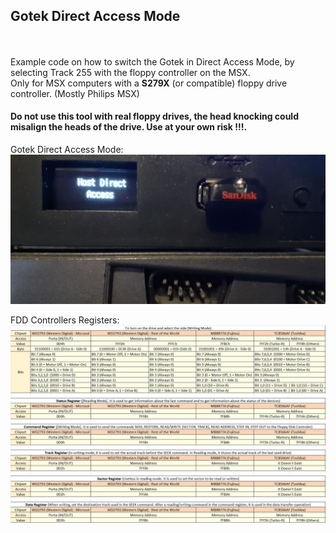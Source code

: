 ## Gotek Direct Access Mode  
  
<br><br>
Example code on how to switch the Gotek in Direct Access Mode, by selecting Track 255 with the floppy controller on the MSX.  
Only for MSX computers with a **S279X** (or compatible) floppy drive controller. (Mostly Philips MSX)
  
#### Do not use this tool with real floppy drives, the head knocking could misalign the heads of the drive. Use at your own risk !!!. 
  
Gotek Direct Access Mode:  
![DA_Mode](Documents/da_mode.jpg)
  
FDD Controllers Registers:  
![FDD_Controllers_Registers](Documents/FDD_Controllers_Registers.jpg)